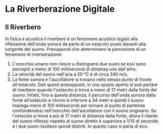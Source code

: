 # La Riverberazione Digitale

## Il Riverbero
In fisica e acustica il riverbero è un fenomeno acustico legato alla riflessione dell'onda sonora 
da parte di un ostacolo posto davanti alla sorgente del suono.
Presupposti che determinano la percezione di un fenomeno di riverberazione:
1. L'orecchio umano non riesce a distinguere due suoni se essi sono percepiti a meno di 100 millisecondi di distanza uno dall'altro.
2. La velocità del suono nell'aria a 20 °C è di circa 340 m/s.
3. La fonte sonora e l'ascoltatore si trovano nello stesso punto di fronte all'ostacolo.
Dati questi presupposti, in uno spazio aperto si può parlare di riverbero quando l'ostacolo si trova a meno di 17 metri dalla fonte del suono. 
Infatti, fino a questa distanza, il percorso dell'onda sonora dalla fonte all'ostacolo e ritorno è inferiore a 34 metri 
e quindi il suono impiega meno di 100 millisecondi 
per tornare al punto di partenza confondendosi nell'orecchio dell'ascoltatore con il suono originario.
Se l'ostacolo si trova a più di 17 metri di distanza dalla fonte, allora il ritardo del suono riflesso rispetto al suono diretto è superiore a 1/10 di secondo e i due suoni risultano quindi distinti. In questo caso si parla di eco.
